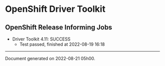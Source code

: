 
OpenShift Driver Toolkit
========================

OpenShift Release Informing Jobs
--------------------------------



* Driver Toolkit 4.11: SUCCESS
  - Test passed, finished at 2022-08-19 16:18






---
Document generated on 2022-08-21 05h00.
